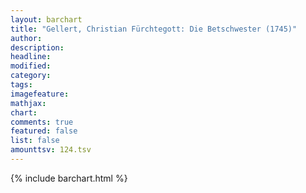 ```yaml
---
layout: barchart
title: "Gellert, Christian Fürchtegott: Die Betschwester (1745)"
author:
description:
headline:
modified:
category:
tags:
imagefeature: 
mathjax: 
chart: 
comments: true
featured: false
list: false
amounttsv: 124.tsv
---
```

{% include barchart.html %}
